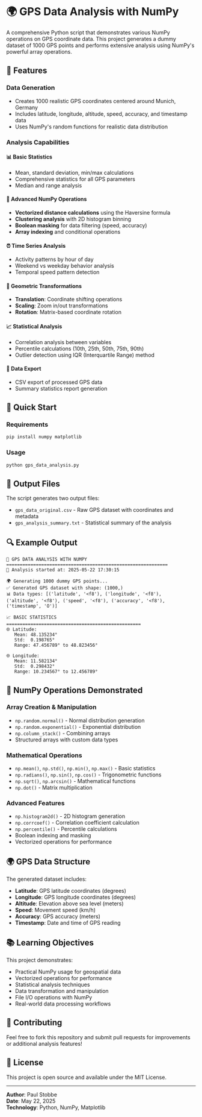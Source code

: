 # 🌍 GPS Data Analysis with NumPy

A comprehensive Python script that demonstrates various NumPy operations on GPS coordinate data. This project generates a dummy dataset of 1000 GPS points and performs extensive analysis using NumPy's powerful array operations.

## 🎯 **Features**

### **Data Generation**
- Creates 1000 realistic GPS coordinates centered around Munich, Germany
- Includes latitude, longitude, altitude, speed, accuracy, and timestamp data
- Uses NumPy's random functions for realistic data distribution

### **Analysis Capabilities**

#### 📊 **Basic Statistics**
- Mean, standard deviation, min/max calculations
- Comprehensive statistics for all GPS parameters
- Median and range analysis

#### 🔬 **Advanced NumPy Operations**
- **Vectorized distance calculations** using the Haversine formula
- **Clustering analysis** with 2D histogram binning
- **Boolean masking** for data filtering (speed, accuracy)
- **Array indexing** and conditional operations

#### ⏰ **Time Series Analysis**
- Activity patterns by hour of day
- Weekend vs weekday behavior analysis
- Temporal speed pattern detection

#### 🔄 **Geometric Transformations**
- **Translation**: Coordinate shifting operations
- **Scaling**: Zoom in/out transformations
- **Rotation**: Matrix-based coordinate rotation

#### 📈 **Statistical Analysis**
- Correlation analysis between variables
- Percentile calculations (10th, 25th, 50th, 75th, 90th)
- Outlier detection using IQR (Interquartile Range) method

#### 💾 **Data Export**
- CSV export of processed GPS data
- Summary statistics report generation

## 🚀 **Quick Start**

### **Requirements**
```bash
pip install numpy matplotlib
```

### **Usage**
```bash
python gps_data_analysis.py
```

## 📁 **Output Files**

The script generates two output files:
- `gps_data_original.csv` - Raw GPS dataset with coordinates and metadata
- `gps_analysis_summary.txt` - Statistical summary of the analysis

## 🔍 **Example Output**

```
🚀 GPS DATA ANALYSIS WITH NUMPY
============================================================
📅 Analysis started at: 2025-05-22 17:30:15

🌍 Generating 1000 dummy GPS points...
✅ Generated GPS dataset with shape: (1000,)
📊 Data types: [('latitude', '<f8'), ('longitude', '<f8'), ('altitude', '<f8'), ('speed', '<f8'), ('accuracy', '<f8'), ('timestamp', 'O')]

📈 BASIC STATISTICS
==================================================
🌐 Latitude:
   Mean: 48.135234°
   Std:  0.198765°
   Range: 47.456789° to 48.823456°

🌐 Longitude:
   Mean: 11.582134°
   Std:  0.298432°
   Range: 10.234567° to 12.456789°
```

## 🧮 **NumPy Operations Demonstrated**

### **Array Creation & Manipulation**
- `np.random.normal()` - Normal distribution generation
- `np.random.exponential()` - Exponential distribution
- `np.column_stack()` - Combining arrays
- Structured arrays with custom data types

### **Mathematical Operations**
- `np.mean()`, `np.std()`, `np.min()`, `np.max()` - Basic statistics
- `np.radians()`, `np.sin()`, `np.cos()` - Trigonometric functions
- `np.sqrt()`, `np.arcsin()` - Mathematical functions
- `np.dot()` - Matrix multiplication

### **Advanced Features**
- `np.histogram2d()` - 2D histogram generation
- `np.corrcoef()` - Correlation coefficient calculation
- `np.percentile()` - Percentile calculations
- Boolean indexing and masking
- Vectorized operations for performance

## 🌍 **GPS Data Structure**

The generated dataset includes:
- **Latitude**: GPS latitude coordinates (degrees)
- **Longitude**: GPS longitude coordinates (degrees)
- **Altitude**: Elevation above sea level (meters)
- **Speed**: Movement speed (km/h)
- **Accuracy**: GPS accuracy (meters)
- **Timestamp**: Date and time of GPS reading

## 📚 **Learning Objectives**

This project demonstrates:
- Practical NumPy usage for geospatial data
- Vectorized operations for performance
- Statistical analysis techniques
- Data transformation and manipulation
- File I/O operations with NumPy
- Real-world data processing workflows

## 🤝 **Contributing**

Feel free to fork this repository and submit pull requests for improvements or additional analysis features!

## 📄 **License**

This project is open source and available under the MIT License.

---

**Author**: Paul Stobbe  
**Date**: May 22, 2025  
**Technology**: Python, NumPy, Matplotlib

